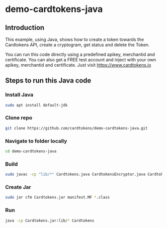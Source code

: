 # demo-cardtokens-java

## Introduction
This example, using Java, shows how to create a token towards the Cardtokens API, create a cryptogram, get status and delete the Token. 

You can run this code directly using a predefined apikey, merchantid and certificate. You can also get a FREE test account and inject with your own apikey, merchantid and certificate. Just visit https://www.cardtokens.io

## Steps to run this Java code

### Install Java
```bash
sudo apt install default-jdk
```

### Clone repo
```bash
git clone https://github.com/cardtokens/demo-cardtokens-java.git
```

### Navigate to folder locally
```bash
cd demo-cardtokens-java
```

### Build
```bash
sudo javac -cp "lib/*" Cardtokens.java CardtokensEncryptor.java CardtokensHttp.java CardtokensResponse.java CardType.java CryptogramResponseType.java DeleteResponseType.java StatusResponseType.java TokenResponseType.java TokenType.java
```

### Create Jar
```bash
sudo jar cfm Cardtokens.jar manifest.MF *.class
```

### Run
```bash
java -cp Cardtokens.jar:lib/* Cardtokens
```
